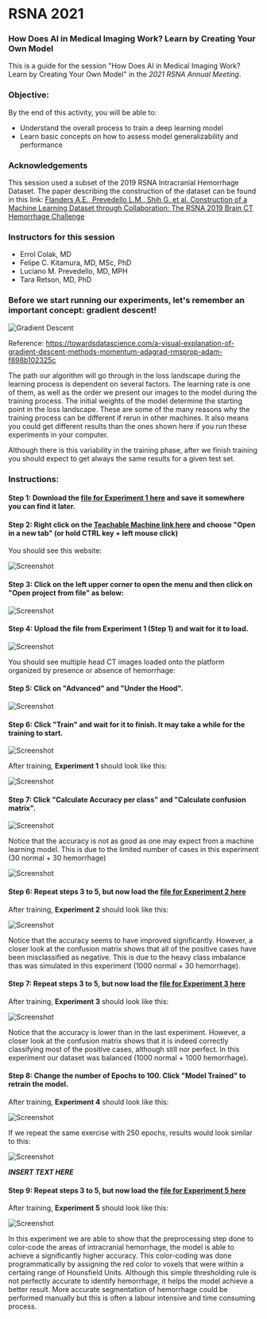 # RSNA 2021

### How Does AI in Medical Imaging Work? Learn by Creating Your Own Model 

This is a guide for the session "How Does AI in Medical Imaging Work? Learn by Creating Your Own Model" in the *2021 RSNA Annual Meeting*.

### Objective:

By the end of this activity, you will be able to:

* Understand the overall process to train a deep learning model
* Learn basic concepts on how to assess model generalizability and performance


### Acknowledgements

This session used a subset of the 2019 RSNA Intracranial Hemorrhage Dataset. The paper describing the construction of the dataset can be found in this link: [Flanders A.E., Prevedello L.M., Shih G. et al. Construction of a Machine Learning Dataset through Collaboration: The RSNA 2019 Brain CT Hemorrhage Challenge](https://pubs.rsna.org/doi/10.1148/ryai.2020190211)

### Instructors for this session

* Errol Colak, MD
* Felipe C. Kitamura, MD, MSc, PhD
* Luciano M. Prevedello, MD, MPH
* Tara Retson, MD, PhD


### Before we start running our experiments, let's remember an important concept: gradient descent!

![Gradient Descent](https://github.com/kitamura-felipe/RSNASpotlight2021/blob/main/images/graddescent01.gif)

Reference: https://towardsdatascience.com/a-visual-explanation-of-gradient-descent-methods-momentum-adagrad-rmsprop-adam-f898b102325c

The path our algorithm will go through in the loss landscape during the learning process is dependent on several factors. The learning rate is one of them, as well as the order we present our images to the model during the training process. The initial weights of the model determine the starting point in the loss landscape. These are some of the many reasons why the training process can be different if rerun in other machines. It also means you could get different results than the ones shown here if you run these experiments in your computer. 

Although there is this variability in the training phase, after we finish training you should expect to get always the same results for a given test set.

### Instructions:

#### Step 1: Download the [file for Experiment 1 here](https://github.com/dila-ai/RSNA_2021_Workshop/blob/main/exp/exp_1.tm?raw=true) and save it somewhere you can find it later.

#### Step 2: Right click on the [Teachable Machine link here](https://teachablemachine.withgoogle.com/train/image) and choose "Open in a new tab" (or hold CTRL key + left mouse click)

You should see this website:

![Screenshot](https://github.com/dila-ai/RSNA_2021_Workshop/blob/main/img/img_1_1.png?)

#### Step 3: Click on the left upper corner to open the menu and then click on "Open project from file" as below:

![Screenshot](https://github.com/dila-ai/RSNA_2021_Workshop/blob/main/img/img_1_2.png?)

#### Step 4: Upload the file from Experiment 1 (Step 1) and wait for it to load.

![Screenshot](https://github.com/dila-ai/RSNA_2021_Workshop/blob/main/img/img_1_3.png?)

You should see multiple head CT images loaded onto the platform organized by presence or absence of hemorrhage:

#### Step 5: Click on "Advanced" and "Under the Hood".

![Screenshot](https://github.com/dila-ai/RSNA_2021_Workshop/blob/main/img/img_1_4.png?)

#### Step 6: Click "Train" and wait for it to finish. It may take a while for the training to start.

![Screenshot](https://github.com/dila-ai/RSNA_2021_Workshop/blob/main/img/img_1_5.png?)


After training, **Experiment 1** should look like this:

![Screenshot](https://github.com/dila-ai/RSNA_2021_Workshop/blob/main/img/img_1_6.png?)

#### Step 7: Click "Calculate Accuracy per class" and "Calculate confusion matrix".

![Screenshot](https://github.com/dila-ai/RSNA_2021_Workshop/blob/main/img/img_1_7.png?)

Notice that the accuracy is not as good as one may expect from a machine learning model. This is due to the limited number of cases in this experiment (30 normal + 30 hemorrhage)

![Screenshot](https://github.com/dila-ai/RSNA_2021_Workshop/blob/main/img/img_1_8.png?)

#### Step 6: Repeat steps 3 to 5, but now load the [file for Experiment 2 here](https://github.com/dila-ai/RSNA_2021_Workshop/blob/main/exp/exp_2.tm?raw=true)

After training, **Experiment 2** should look like this:

![Screenshot](https://github.com/dila-ai/RSNA_2021_Workshop/blob/main/img/img_2_1.png?)

Notice that the accuracy seems to have improved significantly. However, a closer look at the confusion matrix shows that all of the positive cases have been misclassified as negative. This is due to the heavy class imbalance thas was simulated in this experiment (1000 normal + 30 hemorrhage).

#### Step 7: Repeat steps 3 to 5, but now load the [file for Experiment 3 here](https://github.com/dila-ai/RSNA_2021_Workshop/blob/main/exp/exp_3.tm?raw=true)

After training, **Experiment 3** should look like this:

![Screenshot](https://github.com/dila-ai/RSNA_2021_Workshop/blob/main/img/img_3_1.png?)

Notice that the accuracy is lower than in the last experiment. However, a closer look at the confusion matrix shows that it is indeed correctly classifying most of the positive cases, although still nor perfect. In this experiment our dataset was balanced (1000 normal + 1000 hemorrhage).

#### Step 8: Change the number of Epochs to 100. Click "Model Trained" to retrain the model.

After training, **Experiment 4** should look like this:

![Screenshot](https://github.com/dila-ai/RSNA_2021_Workshop/blob/main/img/img_4_1.png?)

If we repeat the same exercise with 250 epochs, results would look similar to this: 

![Screenshot](https://github.com/dila-ai/RSNA_2021_Workshop/blob/main/img/img_4_2.png?)

_**INSERT TEXT HERE**_


#### Step 9: Repeat steps 3 to 5, but now load the [file for Experiment 5 here](https://github.com/dila-ai/RSNA_2021_Workshop/blob/main/exp/exp_5.tm?raw=true)

After training, **Experiment 5** should look like this:

![Screenshot](https://github.com/dila-ai/RSNA_2021_Workshop/blob/main/img/img_5_1.png?)

In this experiment we are able to show that the preprocessing step done to color-code the areas of intracranial hemorrhage, the model is able to achieve a significantly higher accuracy. This color-coding was done programmatically by assigning the red color to voxels that were within a certaing range of Hounsfield Units. Although this simple thresholding rule is not perfectly accurate to identify hemorrhage, it helps the model achieve a better result. More accurate segmentation of hemorrhage could be performed  manually but this is often a labour intensive and time consuming process.
